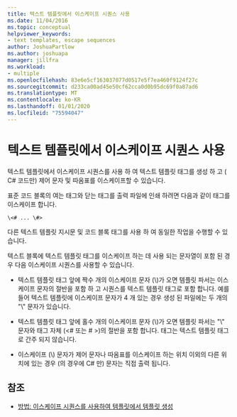 ```yaml
---
title: 텍스트 템플릿에서 이스케이프 시퀀스 사용
ms.date: 11/04/2016
ms.topic: conceptual
helpviewer_keywords:
- text templates, escape sequences
author: JoshuaPartlow
ms.author: joshuapa
manager: jillfra
ms.workload:
- multiple
ms.openlocfilehash: 83e6e5cf163037077d0517e5f7ea460f9124f27c
ms.sourcegitcommit: d233ca00ad45e50cf62cca0d0b95dc69f0a87ad6
ms.translationtype: MT
ms.contentlocale: ko-KR
ms.lasthandoff: 01/01/2020
ms.locfileid: "75594047"
---
```

# <a name="use-escape-sequences-in-text-templates"></a>텍스트 템플릿에서 이스케이프 시퀀스 사용

텍스트 템플릿에서 이스케이프 시퀀스를 사용 하 여 텍스트 템플릿 태그를 생성 하 고 ( C# 코드만) 제어 문자 및 따옴표를 이스케이프할 수 있습니다.

표준 코드 블록의 여는 태그와 닫는 태그를 출력 파일에 인쇄 하려면 다음과 같이 태그를 이스케이프 합니다.

```
\<# ... \#>
```

다른 텍스트 템플릿 지시문 및 코드 블록 태그를 사용 하 여 동일한 작업을 수행할 수 있습니다.

텍스트 블록에 텍스트 템플릿 태그를 이스케이프 하는 데 사용 되는 문자열이 포함 된 경우 다음 이스케이프 시퀀스를 사용할 수 있습니다.

- 텍스트 템플릿 태그 앞에 짝수 개의 이스케이프 문자 (\\)가 오면 템플릿 파서는 이스케이프 문자의 절반을 포함 하 고 시퀀스를 텍스트 템플릿 태그로 포함 합니다. 예를 들어 텍스트 템플릿에 이스케이프 문자가 4 개 있는 경우 생성 된 파일에는 두 개의 "\\" 문자가 있습니다.

- 텍스트 템플릿 태그 앞에 홀수 개의 이스케이프 문자 (\\)가 오면 템플릿 파서는 "\\" 문자와 태그 자체 (\<# 또는 # >)의 절반을 포함 합니다. 태그는 텍스트 템플릿 태그로 간주 되지 않습니다.

- 이스케이프 (\\) 문자가 제어 문자나 따옴표를 이스케이프 하는 위치 이외의 다른 위치에 있는 경우 (의 경우에 C# 만) 문자는 직접 출력 됩니다.

## <a name="see-also"></a>참조

- [방법: 이스케이프 시퀀스를 사용하여 템플릿에서 템플릿 생성](../modeling/how-to-generate-templates-from-templates-by-using-escape-sequences.md)
